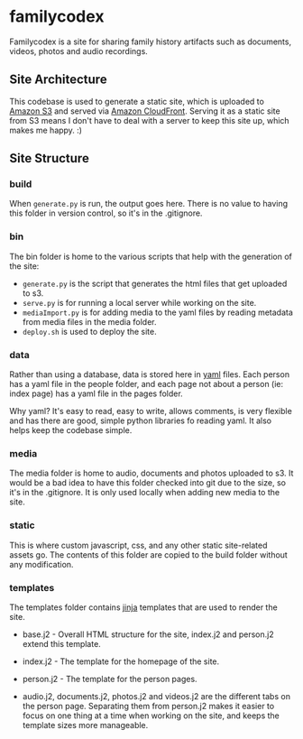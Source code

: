 # familycodex

Familycodex is a site for sharing family history artifacts such as documents, videos, photos and audio recordings.

## Site Architecture

This codebase is used to generate a static site, which is uploaded to [Amazon S3](https://aws.amazon.com/s3/) and served via [Amazon CloudFront](https://aws.amazon.com/cloudfront/). Serving it as a static site from S3 means I don't have to deal with a server to keep this site up, which makes me happy. :)

## Site Structure

### build

When `generate.py` is run, the output goes here. There is no value to having this folder in version control, so it's in the .gitignore.

### bin

The bin folder is home to the various scripts that help with the generation of the site:

* `generate.py` is the script that generates the html files that get uploaded to s3.
* `serve.py` is for running a local server while working on the site.
* `mediaImport.py` is for adding media to the yaml files by reading metadata from media files in the media folder.
* `deploy.sh` is used to deploy the site.

### data

Rather than using a database, data is stored here in [yaml](http://yaml.org/) files. Each person has a yaml file in the people folder, and each page not about a person (ie: index page) has a yaml file in the pages folder.

Why yaml? It's easy to read, easy to write, allows comments, is very flexible and has there are good, simple python libraries fo reading yaml. It also helps keep the codebase simple.

### media

The media folder is home to audio, documents and photos uploaded to s3. It would be a bad idea to have this folder checked into git due to the size, so it's in the .gitignore. It is only used locally when adding new media to the site.

### static

This is where custom javascript, css, and any other static site-related assets go. The contents of this folder are copied to the build folder without any modification.

### templates

The templates folder contains [jinja](http://jinja.pocoo.org/docs/2.10/) templates that are used to render the site.

* base.j2 - Overall HTML structure for the site, index.j2 and person.j2 extend this template.

* index.j2 - The template for the homepage of the site.

* person.j2 - The template for the person pages.

* audio.j2, documents.j2, photos.j2 and videos.j2 are the different tabs on the person page. Separating them from person.j2 makes it easier to focus on one thing at a time when working on the site, and keeps the template sizes more manageable.
